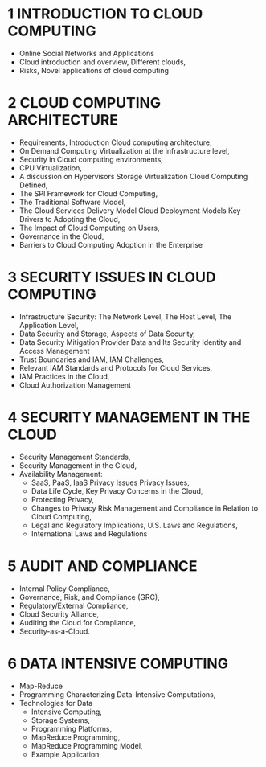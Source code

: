 # 1 INTRODUCTION TO CLOUD COMPUTING
- Online Social Networks and Applications
- Cloud introduction and overview, Different clouds,
- Risks, Novel applications of cloud computing 

# 2 CLOUD COMPUTING ARCHITECTURE
- Requirements, Introduction Cloud computing architecture, 
- On Demand Computing Virtualization at the infrastructure level,
- Security in Cloud computing environments, 
- CPU Virtualization,
- A discussion on Hypervisors Storage Virtualization Cloud Computing Defined,
- The SPI Framework for Cloud Computing,
- The Traditional Software Model,
- The Cloud Services Delivery Model Cloud Deployment Models Key Drivers to Adopting the Cloud,
- The Impact of Cloud Computing on Users, 
- Governance in the Cloud,
- Barriers to Cloud Computing Adoption in the Enterprise 

# 3 SECURITY ISSUES IN CLOUD COMPUTING
- Infrastructure Security: The Network Level, The Host Level, The Application Level,
- Data Security and Storage, Aspects of Data Security, 
- Data Security Mitigation Provider Data and Its Security Identity and Access Management 
- Trust Boundaries and IAM, IAM Challenges,
- Relevant IAM Standards and Protocols for Cloud Services, 
- IAM Practices in the Cloud,
- Cloud Authorization Management

# 4 SECURITY MANAGEMENT IN THE CLOUD
- Security Management Standards,
- Security Management in the Cloud, 
- Availability Management: 
  - SaaS, PaaS, IaaS Privacy Issues Privacy Issues,
  - Data Life Cycle, Key Privacy Concerns in the Cloud, 
  - Protecting Privacy, 
  - Changes to Privacy Risk Management and Compliance in Relation to Cloud Computing,
  - Legal and Regulatory Implications, U.S. Laws and Regulations, 
  - International Laws and Regulations
# 5 AUDIT AND COMPLIANCE
- Internal Policy Compliance, 
- Governance, Risk, and Compliance (GRC), 
- Regulatory/External Compliance, 
- Cloud Security Alliance, 
- Auditing the Cloud for Compliance, 
- Security-as-a-Cloud.

# 6 DATA INTENSIVE COMPUTING
- Map-Reduce 
- Programming Characterizing Data-Intensive Computations, 
- Technologies for Data
  - Intensive Computing, 
  - Storage Systems, 
  - Programming Platforms, 
  - MapReduce Programming, 
  - MapReduce Programming Model,
  - Example Application
